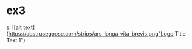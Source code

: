 # ex3
 
 s:
![alt text](https://abstrusegoose.com/strips/ars_longa_vita_brevis.png"Logo Title Text 1")
